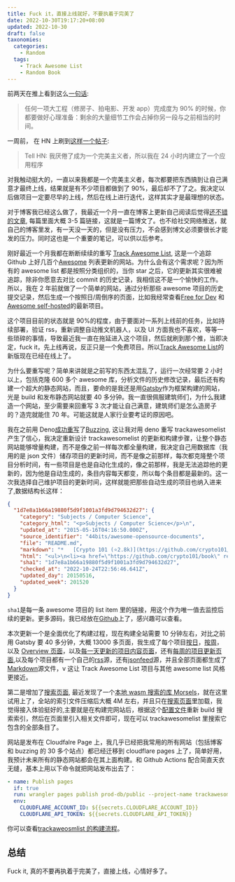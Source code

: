 ```yaml
---
title: Fuck it，直接上线就好，不要执着于完美了
date: 2022-10-30T19:17:20+08:00
updated: 2022-10-30
draft: false
taxonomies:
  categories:
    - Random
  tags:
    - Track Awesome List
    - Random Book
---
```


前两天在推上看到这么[一句话](https://twitter.com/UselessIdeasBot/status/1586134491260747778):

> 任何一项大工程（修房子、拍电影、开发 app）完成度为 90% 的时候，你都要做好心理准备：剩余的大量细节工作会占掉你另一段与之前相当的时间。

一周前， 在 HN 上刷到[这样一个帖子](https://news.ycombinator.com/item?id=33303269):

> Tell HN: 我厌倦了成为一个完美主义者，所以我在 24 小时内建立了一个应用程序

对我触动挺大的，一直以来我都是一个完美主义者，每次都要把东西搞到让自己满意才最终上线，结果就是有不少项目都做到了 90%，最后却不了了之。我决定以后做项目一定要尽早的上线，然后在线上进行迭代，这样其实才是最理想的状态。

对于博客我已经这么做了，我最近一个月一直在博客上更新自己阅读后觉得[还不错的文章](https://www.owenyoung.com/categories/journal/), 每篇里面大概 3-5 篇链接，这就是一篇博文了。也不给社交网络推送，就自己的博客里发，有一天没一天的，但是没有压力，不会感到博文必须要很长才能发的压力。同时这也是一个重要的笔记，可以供以后参考。

刚好最近一个月我都在断断续续的重写 [Track Awesome List](https://www.trackawesomelist.com), 这是一个追踪 Github 上好几百个[Awesome](https://github.com/topics/awesome)
列表更新的网站。为什么会有这个需求呢？因为所有的 awesome list 都是按照分类组织的，当你 star 之后，它的更新其实很难被追踪，除非你愿意去对比 commit 的历史记录，我相信这不是一个愉快的工作。所以，我在 2 年前就做了一个简单的网站，通过分析那些 awesome 项目的历史提交记录，然后生成一个按照日/周倒序的页面，比如我经常查看[Free for Dev](https://www.trackawesomelist.com/ripienaar/free-for-dev/) 和 [Awesome self-hosted](https://www.trackawesomelist.com/awesome-selfhosted/awesome-selfhosted/)的最新项目。

<!-- more -->

这个项目目前的状态就是 90%的程度，由于要面对一系列上线前的任务，比如持续部署，验证 rss，重新调整自动推文机器人，以及 UI 方面我也不喜欢，等等一些琐碎的事情，导致最近我一直在拖延进入这个项目，然后就刷到那个推，当即决定，fuck it，先上线再说，反正只是一个免费项目。所以[Track Awesome List](https://www.trackawesomelist.com/)的新版现在已经在线上了。

为什么要重写呢？简单来讲就是之前写的东西太混乱了，运行一次经常要 2 小时以上，包括克隆 600 多个 awesome 库，分析文件的历史修改记录，最后还有构建一个超大的静态网站，而且，要命的是我还是用[Gatsby](https://www.gatsbyjs.com/)作为框架构建的网站，光是 build 和发布静态网站就要 40 多分钟。我一直很佩服建筑师们，为什么我建造一个网站，至少需要来回重写 3 次才能让自己满意，建筑师们是怎么造房子的？造完就能住 70 年。可能这就是人家行业要考证的原因吧。

我在之前用 Deno[成功重写](https://www.owenyoung.com/blog/new-buzzing/)了[Buzzing](https://www.buzzing.cc), 这让我对用 deno 重写 trackawesomelist 产生了信心，我决定重新设计 trackawesomelist 的更新和构建步骤，让整个静态网站能够增量构建，而不是像之前一样每次都全量构建，我决定自己用数据库（我用的是 json 文件）储存项目的更新时间，而不是像之前那样，每次都克隆整个项目分析时间，有一些项目是也是自动化生成的，像之前那样，我是无法追踪他的更新的，因为他是自动生成的，条目内容每天都变，所以每个条目都是最新的。这一次我选择自己维护项目的更新时间，这样就能把那些自动生成的项目也纳入进来了,数据结构长这样：

```json
{
  "1d7e8a1b66a19880f5d9f1001a3fd9d794632d27": {
    "category": "Subjects / Computer Science",
    "category_html": "<p>Subjects / Computer Science</p>\n",
    "updated_at": "2015-05-16T04:16:50.000Z",
    "source_identifier": "44bits/awesome-opensource-documents",
    "file": "README.md",
    "markdown": "*   [Crypto 101 (⭐2.8k)](https://github.com/crypto101/book) ([Site](https://www.crypto101.io/), cc-nc) - the introductory book on cryptography",
    "html": "<ul>\n<li><a href=\"https://github.com/crypto101/book\" rel=\"noopener noreferrer\">Crypto 101 (⭐2.8k)</a> (<a href=\"https://www.crypto101.io/\" rel=\"noopener noreferrer\">Site</a>, cc-nc) - the introductory book on cryptography</li>\n</ul>\n",
    "sha1": "1d7e8a1b66a19880f5d9f1001a3fd9d794632d27",
    "checked_at": "2022-10-24T22:56:46.641Z",
    "updated_day": 20150516,
    "updated_week": 201520
  }
}
```

`sha1`是每一条 awesome 项目的 list item 里的链接，用这个作为唯一值去监控后续的更新。更多源码，我已经放在[Github](https://github.com/trackawesomelist/trackawesomelist-source)上了，感兴趣可以查看。

本次更新一个是全面优化了构建过程，现在构建全站需要 10 分钟左右，对比之前用 Gatsby 要 40 多分钟，大概 13000 多页面，我生成了每个项目[按日](https://www.trackawesomelist.com/ripienaar/free-for-dev/)，[按周](https://www.trackawesomelist.com/ripienaar/free-for-dev/week/)，以及 [Overview 页面](https://www.trackawesomelist.com/ripienaar/free-for-dev/readme/)，以及[每一天更新的项目内容页面](https://www.trackawesomelist.com/2022/10/17/)，还有[每周的项目更新页面](https://www.trackawesomelist.com/2022/39/),以及每个项目都有一个自己的[rss](https://www.trackawesomelist.com/ripienaar/free-for-dev/rss.xml)源，还有[jsonfeed](https://www.trackawesomelist.com/dustinspecker/awesome-eslint/feed.json)源，并且全部页面都生成了[Markdown](https://github.com/trackawesomelist/trackawesomelist)源文件，v 这让 Track Awesome List 项目与其他 awesome list 风格更接近。

第二是增加了[搜索页面](https://www.trackawesomelist.com/search/), 最近发现了一个[本地 wasm 搜索的库 Morsels](https://github.com/ang-zeyu/morsels)，就在这里试用上了，全站的索引文件压缩后大概 4M 左右，并且只在[搜索页面](https://www.trackawesomelist.com/search/)里加载，我觉得接入体验挺好的,主要就是在构建完网站后，根据这个[配置文件](https://github.com/trackawesomelist/trackawesomelist-source/blob/main/morsels_config.json)重新 build 搜索索引，然后在页面里引入相关文件即可，现在可以 trackawesomelist 里搜索它包含的全部条目了。

网站是发布在 Cloudfalre Page 上，我几乎已经把我常用的所有网站（包括博客和 buzzing 的 30 多个站点）都已经迁移到 cloudflare pages 上了，简单好用，我预计未来所有的静态网站都会在其上面构建。和 Github Actions 配合简直天衣无缝，基本上用以下命令就把网站发布出去了：

```yaml
- name: Publish pages
  if: true
  run: wrangler pages publish prod-db/public --project-name trackawesomelist
  env:
    CLOUDFLARE_ACCOUNT_ID: ${{secrets.CLOUDFLARE_ACCOUNT_ID}}
    CLOUDFLARE_API_TOKEN: ${{secrets.CLOUDFLARE_API_TOKEN}}
```

你可以查看[trackaweosmlist 的构建流程](https://github.com/trackawesomelist/trackawesomelist-source/blob/main/.github/workflows/cron.yml)。

## 总结

Fuck it, 真的不要再执着于完美了，直接上线，心情好多了。
